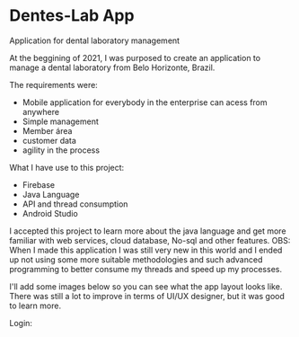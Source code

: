 # Dentes-Lab App

Application for dental laboratory management

At the beggining of 2021, I was purposed to create an application to manage a dental laboratory from Belo Horizonte, Brazil.

The requirements were:

- Mobile application for everybody in the enterprise can acess from anywhere
- Simple management
- Member área
- customer data
- agility in the process

What I have use to this project:

- Firebase
- Java Language
- API and thread consumption
- Android Studio

I accepted this project to learn more about the java language and get more familiar with web services, cloud database, No-sql and other features. OBS: When I made this application I was still very new in this world and I ended up not using some more suitable methodologies and such advanced programming to better consume my threads and speed up my processes.


I'll add some images below so you can see what the app layout looks like. There was still a lot to improve in terms of UI/UX designer, but it was good to learn more.

Login:
